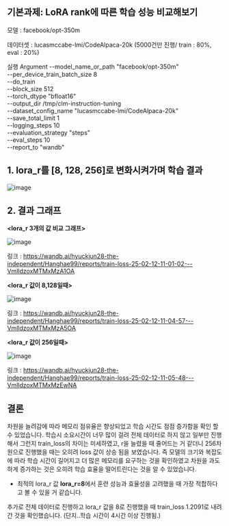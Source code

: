 ## 기본과제: LoRA rank에 따른 학습 성능 비교해보기

모델 : facebook/opt-350m

데이터셋 : lucasmccabe-lmi/CodeAlpaca-20k (5000건만 진행/ train : 80%, eval : 20%)

실행 Argument
    --model_name_or_path "facebook/opt-350m" \
    --per_device_train_batch_size 8 \
    --do_train \
    --block_size 512 \
    --torch_dtype "bfloat16"  \
    --output_dir /tmp/clm-instruction-tuning \
    --dataset_config_name "lucasmccabe-lmi/CodeAlpaca-20k" \
    --save_total_limit 1 \
    --logging_steps 10  \
    --evaluation_strategy "steps"  \
    --eval_steps 10  \
    --report_to "wandb"
## 1. lora_r를 [8, 128, 256]로 변화시켜가며 학습 결과

![image](https://github.com/user-attachments/assets/b80fcf5a-2ed2-406d-821a-424565f24381)


## 2. 결과 그래프
**<lora_r 3개의 값 비교 그래프>**

![image](https://github.com/user-attachments/assets/162f6627-49ec-41d4-b899-9edccfa14f7e)

링크 : https://wandb.ai/hyuckjun28-the-independent/Hanghae99/reports/train-loss-25-02-12-11-01-02---VmlldzoxMTMxMzA1OA

**<lora_r 값이 8,128일때>**

![image](https://github.com/user-attachments/assets/7e356612-21fc-41ec-8103-dafd853920d4)

링크 : https://wandb.ai/hyuckjun28-the-independent/Hanghae99/reports/train-loss-25-02-12-11-04-57---VmlldzoxMTMxMzA5OA

**<lora_r 값이 256일때>**

![image](https://github.com/user-attachments/assets/30435175-fc4e-4614-94e7-66a1b7c6ea0e)

링크 : https://wandb.ai/hyuckjun28-the-independent/Hanghae99/reports/train-loss-25-02-12-11-05-48---VmlldzoxMTMxMzEwNA

## 결론
차원을 늘려감에 따라 메모리 점유율은 향상되었고 학습 시간도 점점 증가함을 확인 할 수 있었습니다.
학습시 소요시간이 너무 많이 걸려 전체 데이터로 하지 않고 일부만 진행해서 그런지 train_loss의 차이는 미세하였고,
r을 늘렸을 때 줄어드는 거 같더니 256차원으로 진행했을 때는 오히려 loss 값이 상승 됨을 보였습니다.
즉 모델의 크기와 복잡도에 따라 학습 시간이 길어지고 더 많은 메모리를 요구하는 것을 확인하였고 차원을 과도하게 증가하는 것은 오히려 학습 효율을 떨어트린다는 것을 알 수 있었습니다.

* 최적의 lora_r 값
**lora_r=8**에서 훈련 성능과 효율성을 고려했을 때 가장 적합하다고 볼 수 있을 거 같습니다.

추가로 전체 데이터로 진행하고 lora_r 값을 8로 진행했을 때 train_loss 1.2091로 내려간 것을 확인했습니다. (단지..학습 시간이 4시간 이상 진행됨.)

